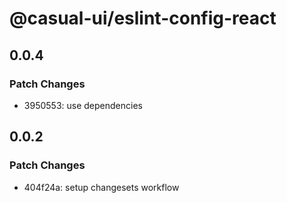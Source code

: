 # @casual-ui/eslint-config-react

## 0.0.4

### Patch Changes

- 3950553: use dependencies

## 0.0.2

### Patch Changes

- 404f24a: setup changesets workflow
